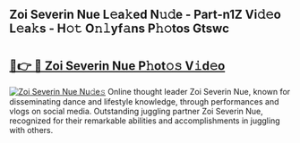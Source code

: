 ## Zoi Severin Nue L𝚎a𝚔ed N𝚞𝚍e - Part-n1Z Vi𝚍𝚎o L𝚎a𝚔s - H𝚘𝚝 O𝚗𝚕yf𝚊ns P𝚑𝚘tos Gtswc

# <h2><a href="http://kf0r96.oniu.top/?m=Zoi+Severin+Nue">🔗👉 🔴 Zoi Severin Nue P𝚑ot𝚘𝚜 V𝚒d𝚎o</a></h2>

[![Zoi Severin Nue Nu𝚍e𝚜](https://i.imgur.com/0qMVB7G.gif)](http://kf0r96.oniu.top/?m=Zoi+Severin+Nue)
Online thought leader Zoi Severin Nue, known for disseminating dance and lifestyle knowledge, through performances and vlogs on social media. Outstanding juggling partner Zoi Severin Nue, recognized for their remarkable abilities and accomplishments in juggling with others.  
